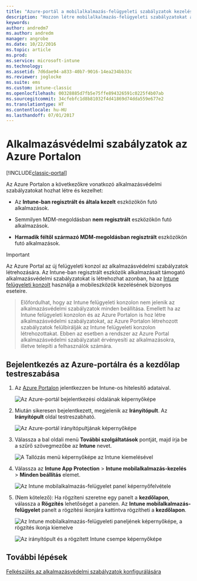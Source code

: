 ```yaml
---
title: "Azure-portál a mobilalkalmazás-felügyeleti szabályzatok kezeléséhez"
description: "Hozzon létre mobilalkalmazás-felügyeleti szabályzatokat az Azure-portál segítségével. Az itt létrehozott szabályzatok az Intune-ban regisztrált és nem regisztrált eszközökre is alkalmazhatók."
keywords: 
author: andredm7
ms.author: andredm
manager: angrobe
ms.date: 10/22/2016
ms.topic: article
ms.prod: 
ms.service: microsoft-intune
ms.technology: 
ms.assetid: 7d6dae94-a833-40b7-9016-14ea234bb33c
ms.reviewer: joglocke
ms.suite: ems
ms.custom: intune-classic
ms.openlocfilehash: 00328885d7fb5e75ffe894326591c0225f4b07ab
ms.sourcegitcommit: 34cfebfc1d8b81032f4d41869d74dda559e677e2
ms.translationtype: HT
ms.contentlocale: hu-HU
ms.lasthandoff: 07/01/2017
---
```

# <a name="azure-portal-for-intune-app-protection-policies"></a>Alkalmazásvédelmi szabályzatok az Azure Portalon

[!INCLUDE[classic-portal](../includes/classic-portal.md)]

Az Azure Portalon a következőkre vonatkozó alkalmazásvédelmi szabályzatokat hozhat létre és kezelhet:

- Az **Intune-ban regisztrált és általa kezelt** eszközökön futó alkalmazások.

- Semmilyen MDM-megoldásban **nem regisztrált** eszközökön futó alkalmazások.
- **Harmadik féltől származó MDM-megoldásban regisztrált** eszközökön futó alkalmazások.

>[!IMPORTANT]
> Az Azure Portal az új felügyeleti konzol az alkalmazásvédelmi szabályzatok létrehozására. Az Intune-ban regisztrált eszközök alkalmazásait támogató alkalmazásvédelmi szabályzatokat is létrehozhat azonban, ha az [Intune felügyeleti konzolt](configure-and-deploy-mobile-application-management-policies-in-the-microsoft-intune-console.md) használja a mobileszközök kezelésének bizonyos eseteire.

> Előfordulhat, hogy az Intune felügyeleti konzolon nem jelenik az alkalmazásvédelmi szabályzatok minden beállítása. Emellett ha az Intune felügyeleti konzolon és az Azure Portalon is hoz létre alkalmazásvédelmi szabályzatokat, az Azure Portalon létrehozott szabályzatok felülbírálják az Intune felügyeleti konzolon létrehozottakat. Ebben az esetben a rendszer az Azure Portal alkalmazásvédelmi szabályzatait érvényesíti az alkalmazásokra, illetve telepíti a felhasználók számára.


## <a name="sign-in-to-the-azure-portal-and-customize-your-start-page"></a>Bejelentkezés az Azure-portálra és a kezdőlap testreszabása

1.  Az [Azure Portalon](https://portal.azure.com) jelentkezzen be Intune-os hitelesítő adataival.

    ![Az Azure-portál bejelentkezési oldalának képernyőképe](../media/AppManagement/AzurePortal_MAMSigninPage.png)

2.  Miután sikeresen bejelentkezett, megjelenik az **Irányítópult**. Az **Irányítópult** oldal testreszabható.

    ![Az Azure-portál irányítópultjának képernyőképe](../media/AppManagement/AzurePortal_MAMStartboard_NoMAM.png)

3.  Válassza a bal oldali menü **További szolgáltatások** pontját, majd írja be a szűrő szövegmezőbe az **Intune** nevet.

    ![A Tallózás menü képernyőképe az Intune kiemelésével](../media/AppManagement/MAM-Azure-Portal-1.png)

4.  Válassza az **Intune App Protection** > **Intune mobilalkalmazás-kezelés** > **Minden beállítás** elemet.

    ![Az Intune mobilalkalmazás-felügyelet panel képernyőfelvétele](../media/AppManagement/MAM-Azure-Portal-2.png)

5. (Nem kötelező): Ha rögzíteni szeretne egy panelt a **kezdőlapon**, válassza a **Rögzítés** lehetőséget a panelen. Az **Intune mobilalkalmazás-felügyelet** panelt a rögzítési ikonjára kattintva rögzítheti a **kezdőlapon**.

    ![Az Intune mobilalkalmazás-felügyeleti paneljének képernyőképe, a rögzítés ikonja kiemelve](../media/AppManagement/AzurePortal_MAM_PinBladeAction.png)

    ![Az irányítópult és a rögzített Intune csempe képernyőképe](../media/AppManagement/AzurePortal_MAM_Startboard_withMAM.png)

## <a name="next-steps"></a>További lépések
[Felkészülés az alkalmazásvédelmi szabályzatok konfigurálására](get-ready-to-configure-mobile-app-management-policies-with-microsoft-intune.md)
